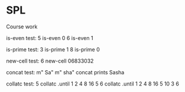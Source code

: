 # SPL
Course work

is-even
  test: 5 is-even
        0
        6 is-even
        1
        
is-prime 
  test: 3 is-prime 
        1
        8 is-prime
        0
        
new-cell
  test: 6 new-cell
        06833032
        
concat
  test: m" Sa" m" sha" concat prints
        Sasha
        
collatc
  test: 5 collatc .until 
        1 2 4 8 16 5
        6 collatc .until
        1 2 4 8 16 5 10 3 6
        
